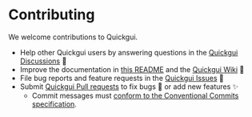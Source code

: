 # Contributing

We welcome contributions to Quickgui.

- Help other Quickgui users by answering questions in the [Quickgui Discussions](https://github.com/quickemu-project/discussions/categories/quickgui) 🛟
- Improve the documentation in [this README](https://github.com/quickemu-project/quickgui/edit/master/README.md) and the [Quickgui Wiki](https://github.com/quickemu-project/quickgui/wiki) 📖
- File bug reports and feature requests in the [Quickgui Issues](https://github.com/quickemu-project/quickgui/issues) 📁
- Submit [Quickgui Pull requests](https://github.com/quickemu-project/quickgui/pulls) to fix bugs 🐞 or add new features ✨
  - Commit messages must [conform to the Conventional Commits specification](https://www.conventionalcommits.org/).

